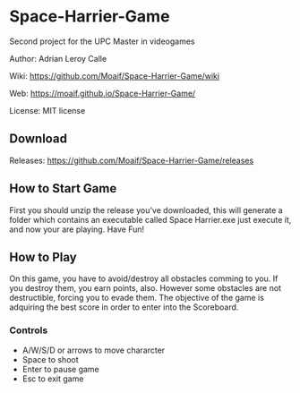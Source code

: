 # Space-Harrier-Game
Second project for the UPC Master in videogames

Author: Adrian Leroy Calle

Wiki: https://github.com/Moaif/Space-Harrier-Game/wiki

Web: https://moaif.github.io/Space-Harrier-Game/

License: MIT license

## Download

Releases: https://github.com/Moaif/Space-Harrier-Game/releases

## How to Start Game
First you should unzip the release you've downloaded, this will generate a folder which contains an executable called Space Harrier.exe just execute it, and now your are playing. Have Fun!

## How to Play
On this game, you have to avoid/destroy all obstacles comming to you. If you destroy them, you earn points, also. However some obstacles are not destructible, forcing you to evade them. The objective of the game is adquiring the best score in order to enter into the Scoreboard.

### Controls
- A/W/S/D or arrows to move chararcter
- Space to shoot
- Enter to pause game
- Esc to exit game

